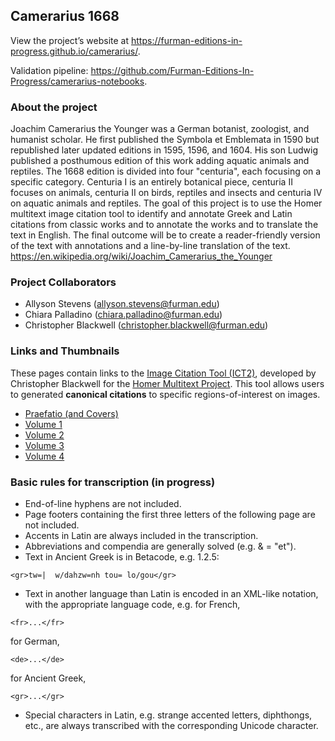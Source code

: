 ## Camerarius 1668

View the project’s website at <https://furman-editions-in-progress.github.io/camerarius/>.

Validation pipeline: https://github.com/Furman-Editions-In-Progress/camerarius-notebooks.

### About the project

Joachim Camerarius the Younger was a German botanist, zoologist, and humanist scholar. He first published the Symbola et Emblemata in 1590 but republished later updated editions in 1595, 1596, and 1604. His son Ludwig published a posthumous edition of this work adding aquatic animals and reptiles. The 1668 edition is divided into four "centuria", each focusing on a specific category. Centuria I is an entirely botanical piece, centuria II focuses on animals, centuria II on birds, reptiles and insects and centuria IV on aquatic animals and reptiles. The goal of this project is to use the Homer multitext image citation tool to identify and annotate Greek and Latin citations from classic works and to annotate the works and to translate the text in English. The final outcome will be to create a reader-friendly version of the text with annotations and a line-by-line translation of the text.
https://en.wikipedia.org/wiki/Joachim_Camerarius_the_Younger

### Project Collaborators

- Allyson Stevens (allyson.stevens@furman.edu)
- Chiara Palladino (chiara.palladino@furman.edu)
- Christopher Blackwell (christopher.blackwell@furman.edu)

### Links and Thumbnails

These pages contain links to the [Image Citation Tool (ICT2)](http://www.homermultitext.org/ict2/index.html?urn=urn:cite2:fufolio:camerarius1668.2020a:01_00002), developed by Christopher Blackwell for the [Homer Multitext Project](www.homermultitext.org). This tool allows users to generated **canonical citations** to specific regions-of-interest on images.

- [Praefatio (and Covers)](praef_thumbs.md)
- [Volume 1](vol1_thumbs.md)
- [Volume 2](vol2_thumbs.md)
- [Volume 3](vol3_thumbs.md)
- [Volume 4](vol4_thumbs.md)

### Basic rules for transcription (in progress)

* End-of-line hyphens are not included.
* Page footers containing the first three letters of the following page are not included.
* Accents in Latin are always included in the transcription.
* Abbreviations and compendia are generally solved (e.g. & = "et").
* Text in Ancient Greek is in Betacode, e.g. 1.2.5: 
~~~
<gr>tw=|  w/dahzw=nh tou= lo/gou</gr>
~~~
* Text in another language than Latin is encoded in an XML-like notation, with the appropriate language code, e.g. 
for French,
~~~
<fr>...</fr>
~~~ 
for German, 
~~~
<de>...</de>
~~~
for Ancient Greek, 
~~~
<gr>...</gr>
~~~
* Special characters in Latin, e.g. strange accented letters, diphthongs, etc., are always transcribed with the corresponding Unicode character.


